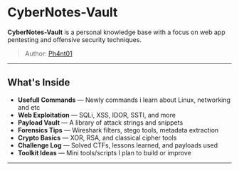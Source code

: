 # CyberNotes-Vault

**CyberNotes-Vault** is a personal knowledge base with a focus on web app pentesting and offensive security techniques.

> Author: [Ph4nt01](https://github.com/Ph4nt01)  

---

## What's Inside

- **Usefull Commands** — Newly commands i learn about Linux, networking and etc
- **Web Exploitation** — SQLi, XSS, IDOR, SSTI, and more
- **Payload Vault** — A library of attack strings and snippets
- **Forensics Tips** — Wireshark filters, stego tools, metadata extraction
- **Crypto Basics** — XOR, RSA, and classical cipher tools
- **Challenge Log** — Solved CTFs, lessons learned, and payloads used
- **Toolkit Ideas** — Mini tools/scripts I plan to build or improve

---
